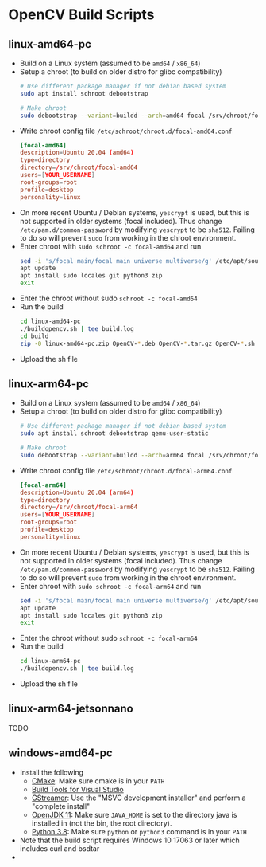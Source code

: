 # OpenCV Build Scripts

## linux-amd64-pc

- Build on a Linux system (assumed to be `amd64` / `x86_64`)
- Setup a chroot (to build on older distro for glibc compatibility)
    ```sh
    # Use different package manager if not debian based system
    sudo apt install schroot debootstrap

    # Make chroot
    sudo debootstrap --variant=buildd --arch=amd64 focal /srv/chroot/focal-amd64 http://archive.ubuntu.com/ubuntu/
    ```
- Write chroot config file `/etc/schroot/chroot.d/focal-amd64.conf`
    ```conf
    [focal-amd64]
    description=Ubuntu 20.04 (amd64)
    type=directory
    directory=/srv/chroot/focal-amd64
    users=[YOUR_USERNAME]
    root-groups=root
    profile=desktop
    personality=linux
    ```
- On more recent Ubuntu / Debian systems, `yescrypt` is used, but this is not supported in older systems (focal included). Thus change `/etc/pam.d/common-password` by modifying `yescrypt` to be `sha512`. Failing to do so will prevent `sudo` from working in the chroot environment.
- Enter chroot with `sudo schroot -c focal-amd64` and run
    ```sh
    sed -i 's/focal main/focal main universe multiverse/g' /etc/apt/sources.list
    apt update
    apt install sudo locales git python3 zip
    exit
    ```
- Enter the chroot without sudo `schroot -c focal-amd64`
- Run the build
    ```sh
    cd linux-amd64-pc
    ./buildopencv.sh | tee build.log
    cd build
    zip -0 linux-amd64-pc.zip OpenCV-*.deb OpenCV-*.tar.gz OpenCV-*.sh
    ```
- Upload the sh file



## linux-arm64-pc

- Build on a Linux system (assumed to be `amd64` / `x86_64`)
- Setup a chroot (to build on older distro for glibc compatibility)
    ```sh
    # Use different package manager if not debian based system
    sudo apt install schroot debootstrap qemu-user-static

    # Make chroot
    sudo debootstrap --variant=buildd --arch=arm64 focal /srv/chroot/focal-arm64 http://ports.ubuntu.com/ubuntu-ports
    ```
- Write chroot config file `/etc/schroot/chroot.d/focal-arm64.conf`
    ```conf
    [focal-arm64]
    description=Ubuntu 20.04 (arm64)
    type=directory
    directory=/srv/chroot/focal-arm64
    users=[YOUR_USERNAME]
    root-groups=root
    profile=desktop
    personality=linux
    ```
- On more recent Ubuntu / Debian systems, `yescrypt` is used, but this is not supported in older systems (focal included). Thus change `/etc/pam.d/common-password` by modifying `yescrypt` to be `sha512`. Failing to do so will prevent `sudo` from working in the chroot environment.
- Enter chroot with `sudo schroot -c focal-arm64` and run
    ```sh
    sed -i 's/focal main/focal main universe multiverse/g' /etc/apt/sources.list
    apt update
    apt install sudo locales git python3 zip
    exit
    ```
- Enter the chroot without sudo `schroot -c focal-arm64`
- Run the build
    ```sh
    cd linux-arm64-pc
    ./buildopencv.sh | tee build.log
    ```
- Upload the sh file


## linux-arm64-jetsonnano

TODO


## windows-amd64-pc

- Install the following
    - [CMake](https://cmake.org/): Make sure cmake is in your `PATH`
    - [Build Tools for Visual Studio](https://visualstudio.microsoft.com/downloads/#build-tools-for-visual-studio-2022)
    - [GStreamer](https://gstreamer.freedesktop.org/download/): Use the "MSVC development installer" and perform a "complete install"
    - [OpenJDK 11](https://adoptium.net/): Make sure `JAVA_HOME` is set to the directory java is installed in (not the bin, the root directory).
    - [Python 3.8](https://www.python.org/): Make sure `python` or `python3` command is in your `PATH`
- Note that the build script requires Windows 10 17063 or later which includes curl and bsdtar
- 